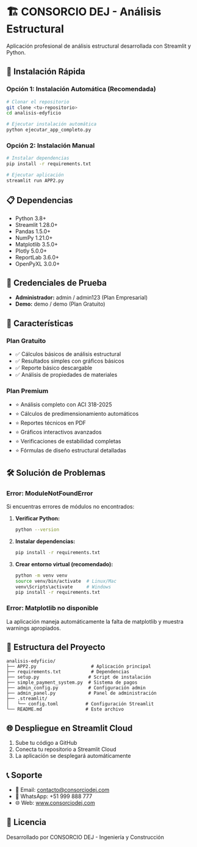 # 🏗️ CONSORCIO DEJ - Análisis Estructural

Aplicación profesional de análisis estructural desarrollada con Streamlit y Python.

## 🚀 Instalación Rápida

### Opción 1: Instalación Automática (Recomendada)
```bash
# Clonar el repositorio
git clone <tu-repositorio>
cd analisis-edyficio

# Ejecutar instalación automática
python ejecutar_app_completo.py
```

### Opción 2: Instalación Manual
```bash
# Instalar dependencias
pip install -r requirements.txt

# Ejecutar aplicación
streamlit run APP2.py
```

## 📋 Dependencias

- Python 3.8+
- Streamlit 1.28.0+
- Pandas 1.5.0+
- NumPy 1.21.0+
- Matplotlib 3.5.0+
- Plotly 5.0.0+
- ReportLab 3.6.0+
- OpenPyXL 3.0.0+

## 🔑 Credenciales de Prueba

- **Administrador:** admin / admin123 (Plan Empresarial)
- **Demo:** demo / demo (Plan Gratuito)

## 🎯 Características

### Plan Gratuito
- ✅ Cálculos básicos de análisis estructural
- ✅ Resultados simples con gráficos básicos
- ✅ Reporte básico descargable
- ✅ Análisis de propiedades de materiales

### Plan Premium
- ⭐ Análisis completo con ACI 318-2025
- ⭐ Cálculos de predimensionamiento automáticos
- ⭐ Reportes técnicos en PDF
- ⭐ Gráficos interactivos avanzados
- ⭐ Verificaciones de estabilidad completas
- ⭐ Fórmulas de diseño estructural detalladas

## 🛠️ Solución de Problemas

### Error: ModuleNotFoundError
Si encuentras errores de módulos no encontrados:

1. **Verificar Python:**
   ```bash
   python --version
   ```

2. **Instalar dependencias:**
   ```bash
   pip install -r requirements.txt
   ```

3. **Crear entorno virtual (recomendado):**
   ```bash
   python -m venv venv
   source venv/bin/activate  # Linux/Mac
   venv\Scripts\activate     # Windows
   pip install -r requirements.txt
   ```

### Error: Matplotlib no disponible
La aplicación maneja automáticamente la falta de matplotlib y muestra warnings apropiados.

## 📁 Estructura del Proyecto

```
analisis-edyficio/
├── APP2.py                    # Aplicación principal
├── requirements.txt           # Dependencias
├── setup.py                  # Script de instalación
├── simple_payment_system.py  # Sistema de pagos
├── admin_config.py           # Configuración admin
├── admin_panel.py            # Panel de administración
├── .streamlit/
│   └── config.toml          # Configuración Streamlit
└── README.md                # Este archivo
```

## 🌐 Despliegue en Streamlit Cloud

1. Sube tu código a GitHub
2. Conecta tu repositorio a Streamlit Cloud
3. La aplicación se desplegará automáticamente

## 📞 Soporte

- 📧 Email: contacto@consorciodej.com
- 📱 WhatsApp: +51 999 888 777
- 🌐 Web: www.consorciodej.com

## 📄 Licencia

Desarrollado por CONSORCIO DEJ - Ingeniería y Construcción
